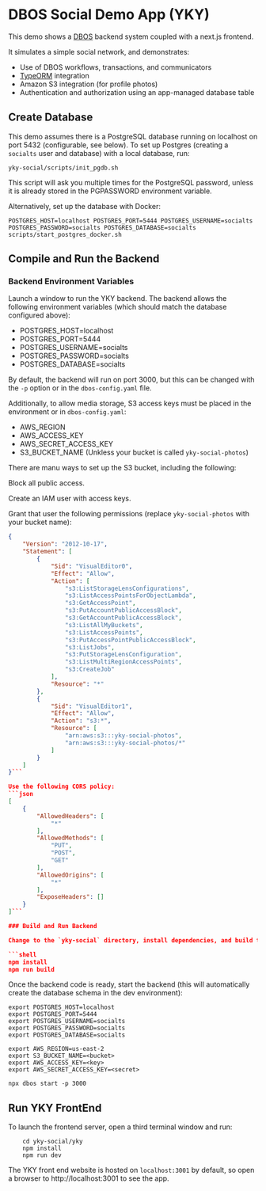 # DBOS Social Demo App (YKY)

This demo shows a [DBOS](https://github.com/dbos-inc/dbos-sdk) backend system coupled with a next.js frontend.

It simulates a simple social network, and demonstrates:
* Use of DBOS workflows, transactions, and communicators
* [TypeORM](https://typeorm.io) integration
* Amazon S3 integration (for profile photos)
* Authentication and authorization using an app-managed database table

## Create Database

This demo assumes there is a PostgreSQL database running on localhost on port 5432 (configurable, see below).
To set up Postgres (creating a `socialts` user and database) with a local database, run:
```shell
yky-social/scripts/init_pgdb.sh
```
This script will ask you multiple times for the PostgreSQL password, unless it is already stored in the PGPASSWORD environment variable.

Alternatively, set up the database with Docker:
```
POSTGRES_HOST=localhost POSTGRES_PORT=5444 POSTGRES_USERNAME=socialts POSTGRES_PASSWORD=socialts POSTGRES_DATABASE=socialts scripts/start_postgres_docker.sh
```

## Compile and Run the Backend

### Backend Environment Variables 

Launch a window to run the YKY backend.
The backend allows the following environment variables (which should match the database configured above):

* POSTGRES\_HOST=localhost
* POSTGRES\_PORT=5444
* POSTGRES\_USERNAME=socialts
* POSTGRES\_PASSWORD=socialts
* POSTGRES\_DATABASE=socialts

By default, the backend will run on port 3000, but this can be changed with the `-p` option or in the `dbos-config.yaml` file.

Additionally, to allow media storage, S3 access keys must be placed in the environment or in `dbos-config.yaml`:
* AWS\_REGION
* AWS\_ACCESS\_KEY
* AWS\_SECRET\_ACCESS\_KEY
* S3\_BUCKET\_NAME (Unkless your bucket is called `yky-social-photos`)

There are manu ways to set up the S3 bucket, including the following:

Block all public access.

Create an IAM user with access keys.

Grant that user the following permissions (replace `yky-social-photos` with your bucket name):
```json
{
	"Version": "2012-10-17",
	"Statement": [
		{
			"Sid": "VisualEditor0",
			"Effect": "Allow",
			"Action": [
				"s3:ListStorageLensConfigurations",
				"s3:ListAccessPointsForObjectLambda",
				"s3:GetAccessPoint",
				"s3:PutAccountPublicAccessBlock",
				"s3:GetAccountPublicAccessBlock",
				"s3:ListAllMyBuckets",
				"s3:ListAccessPoints",
				"s3:PutAccessPointPublicAccessBlock",
				"s3:ListJobs",
				"s3:PutStorageLensConfiguration",
				"s3:ListMultiRegionAccessPoints",
				"s3:CreateJob"
			],
			"Resource": "*"
		},
		{
			"Sid": "VisualEditor1",
			"Effect": "Allow",
			"Action": "s3:*",
			"Resource": [
				"arn:aws:s3:::yky-social-photos",
				"arn:aws:s3:::yky-social-photos/*"
			]
		}
	]
}```

Use the following CORS policy:
```json
[
    {
        "AllowedHeaders": [
            "*"
        ],
        "AllowedMethods": [
            "PUT",
            "POST",
            "GET"
        ],
        "AllowedOrigins": [
            "*"
        ],
        "ExposeHeaders": []
    }
]```

### Build and Run Backend

Change to the `yky-social` directory, install dependencies, and build the backend:

```shell
npm install
npm run build
```

Once the backend code is ready, start the backend (this will automatically create the database schema in the dev environment):

```shell
export POSTGRES_HOST=localhost
export POSTGRES_PORT=5444
export POSTGRES_USERNAME=socialts
export POSTGRES_PASSWORD=socialts
export POSTGRES_DATABASE=socialts

export AWS_REGION=us-east-2
export S3_BUCKET_NAME=<bucket>
export AWS_ACCESS_KEY=<key>
export AWS_SECRET_ACCESS_KEY=<secret>

npx dbos start -p 3000
```

## Run YKY FrontEnd

To launch the frontend server, open a third terminal window and run:

```shell
    cd yky-social/yky
    npm install
    npm run dev
```

The YKY front end website is hosted on `localhost:3001` by default, so open a browser to http://localhost:3001 to see the app.
